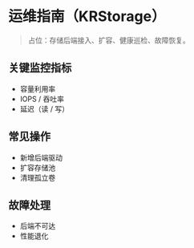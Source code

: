 # 运维指南（KRStorage）

> 占位：存储后端接入、扩容、健康巡检、故障恢复。

## 关键监控指标
- 容量利用率
- IOPS / 吞吐率
- 延迟（读 / 写）

## 常见操作
- 新增后端驱动
- 扩容存储池
- 清理孤立卷

## 故障处理
- 后端不可达
- 性能退化
